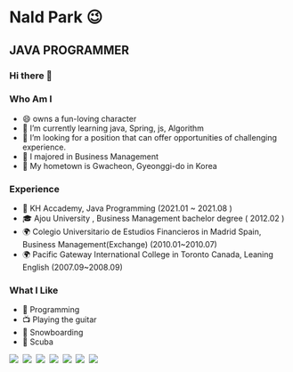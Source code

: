 

# Nald Park 😉

## JAVA PROGRAMMER

### Hi there 👋

### Who Am I
- 😄 owns a fun-loving character
- 🌱 I’m currently learning java, Spring, js, Algorithm
- 👯 I’m looking for a position that can offer opportunities of challenging experience.
- 🥇 I majored in Business Management
- 🚅 My hometown is Gwacheon, Gyeonggi-do in Korea

### Experience
- 💊 KH Accademy, Java Programming (2021.01 ~ 2021.08 )
- 🎓 Ajou University , Business Management  bachelor degree ( 2012.02 )
- 🌍 Colegio Universitario de Estudios Financieros in Madrid Spain, Business Management(Exchange) (2010.01~2010.07)
- 🌍 Pacific Gateway International College in Toronto Canada, Leaning English (2007.09~2008.09)

### What I Like
- 💬 Programming
- 📺 Playing the guitar
- 🔵 Snowboarding
- 🍕 Scuba


<img src="https://img.shields.io/badge/Java-3766AB?style=flat-square&logo=Java&logoColor=white"/></a>&nbsp;
<img src="https://img.shields.io/badge/jQuery-3766AB?style=flat-square&logo=jQuery&logoColor=white"/></a>&nbsp;
<img src="https://img.shields.io/badge/Javascript-3766AB?style=flat-square&logo=Javascript&logoColor=yellow"/></a>&nbsp;
<img src="https://img.shields.io/badge/CSS3-3766AB?style=flat-square&logo=CSS3&logoColor=blue"/></a>&nbsp;
<img src="https://img.shields.io/badge/html5-3766AB?style=flat-square&logo=html5&logoColor=white"/></a>&nbsp;
<img src="https://img.shields.io/badge/SpringBoot-3766AB?style=flat-square&logo=SpringBoot&logoColor=white"/></a>&nbsp;
<img src="https://img.shields.io/badge/Oracle-3766AB?style=flat-square&logo=Oracle&logoColor=white"/></a>&nbsp;





